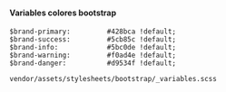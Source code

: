#### Variables colores bootstrap

```
$brand-primary:         #428bca !default;
$brand-success:         #5cb85c !default;
$brand-info:            #5bc0de !default;
$brand-warning:         #f0ad4e !default;
$brand-danger:          #d9534f !default;
```

```
vendor/assets/stylesheets/bootstrap/_variables.scss
```
